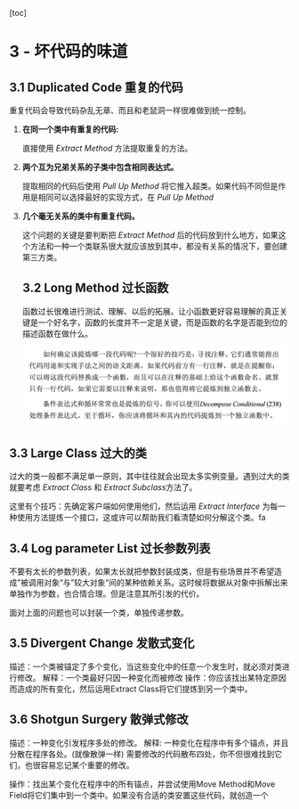 [toc]





# 3 - 坏代码的味道

## 3.1 Duplicated Code 重复的代码

重复代码会导致代码杂乱无章、而且和老鼠洞一样很难做到统一控制。

1. **在同一个类中有重复的代码:** 

   直接使用 *Extract Method* 方法提取重复的方法。

2. **两个互为兄弟关系的子类中包含相同表达式。**

   提取相同的代码后使用 *Pull Up Method* 将它推入超类。如果代码不同但是作用是相同可以选择最好的实现方式，在 *Pull Up Method*

3. **几个毫无关系的类中有重复代码。**

   这个问题的关键是要判断把 *Extract Method* 后的代码放到什么地方，如果这个方法和一种一个类联系很大就应该放到其中，都没有关系的情况下，要创建第三方类。

   ## 3.2 Long Method 过长函数

   函数过长很难进行测试、理解、以后的拓展。让小函数更好容易理解的真正关键是一个好名字，函数的长度并不一定是关键，而是函数的名字是否能到位的描述函数在做什么。

   ![image-20200412190223658](.重构读书笔记.assets/image-20200412190223658.png)

## 3.3 Large Class 过大的类

过大的类一般都不满足单一原则，其中往往就会出现太多实例变量。遇到过大的类就要考虑 *Extract Class* 和 *Extract Subclass*方法了。

这里有个技巧：先确定客户端如何使用他们，然后运用 *Extract Interface* 为每一种使用方法提炼一个接口，这或许可以帮助我们看清楚如何分解这个类。fa

## 3.4 Log parameter List 过长参数列表

不要有太长的参数列表，如果太长就把参数封装成类，但是有些场景并不希望造成”被调用对象“与”较大对象“间的某种依赖关系。这时候将数据从对象中拆解出来单独作为参数，也合情合理。但是注意其所引发的代价。

面对上面的问题也可以封装一个类，单独传递参数。



## 3.5 Divergent Change 发散式变化

描述：一个类被锚定了多个变化，当这些变化中的任意一个发生时，就必须对类进行修改。
解释：一个类最好只因一种变化而被修改
操作：你应该找出某特定原因而造成的所有变化，然后运用Extract Class将它们提炼到另一个类中。

## 3.6 Shotgun Surgery 散弹式修改

描述：一种变化引发程序多处的修改。
解释: 一种变化在程序中有多个锚点，并且分散在程序各处。(就像散弹一样)
需要修改的代码散布四处，你不但很难找到它们，也很容易忘记某个重要的修改。

操作：找出某个变化在程序中的所有锚点，并尝试使用Move Method和Move Field将它们集中到一个类中。如果没有合适的类安置这些代码，就创造一个

## 